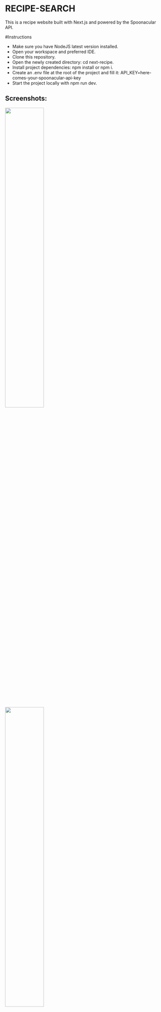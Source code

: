 # RECIPE-SEARCH

This is a recipe website built with Next.js and powered by the Spoonacular API.

#Instructions

- Make sure you have NodeJS latest version installed.
- Open your workspace and preferred IDE.
- Clone this repository.
- Open the newly created directory: cd next-recipe.
- Install project dependencies: npm install or npm i.
- Create an .env file at the root of the project and fill it:
  API_KEY=here-comes-your-spoonacular-api-key
- Start the project locally with npm run dev.

## Screenshots:

<img src="./public/images/1" style="width: 50%; max-width: 50%;">
  <img src="./assets/images/2.png" style="width: 50%; max-width: 50%;">
